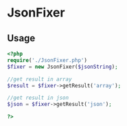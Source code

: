 
# JsonFixer

## Usage

```php
<?php
require('./JsonFixer.php')
$fixer = new JsonFixer($jsonString);

//get result in array
$result = $fixer->getResult('array');

//get result in json
$json = $fixer->getResult('json');

?>
```
